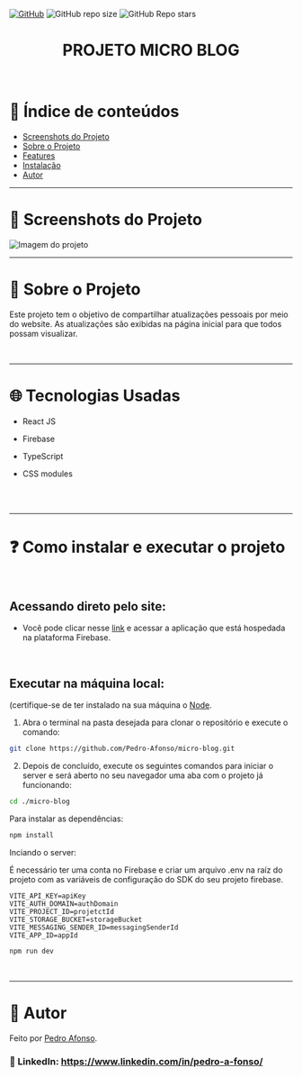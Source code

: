 <a href="./LICENSE">![GitHub](https://img.shields.io/github/license/pedro-afonso/micro-blog?style=plastic)</a>
![GitHub repo size](https://img.shields.io/github/repo-size/pedro-afonso/micro-blog?style=plastic)
![GitHub Repo stars](https://img.shields.io/github/stars/pedro-afonso/micro-blog?color=yellow&style=plastic)

<h1 align="center">PROJETO MICRO BLOG</h1>

<br />

# :pushpin: Índice de conteúdos

- [Screenshots do Projeto](#camera_flash-screenshots-do-projeto)
- [Sobre o Projeto](#monocle_face-sobre-o-projeto)
- [Features](#triangular_flag_on_post-features)
- [Instalação](#question-como-instalar-e-executar-o-projeto)
- [Autor](#closed_book-autor)
  <!-- - [Tecnologias](#globe_with_meridians-tecnologias-usadas) -->
  <br />

---

# :camera_flash: Screenshots do Projeto

![Imagem do projeto](https://user-images.githubusercontent.com/50973575/185747212-9191f145-7abe-45d2-a2cd-09bc0e4cc7cb.png)

<!-- ![Imagem do projeto](https://raw.githubusercontent.com/everton-dgn/pizzaria_toffanetto/master/screenshots/mobi.png) -->

<!-- <br />

### Veja o [vídeo de demonstração](https://youtu.be/w6OagSLW28I).

<br /> -->

---

# :monocle_face: Sobre o Projeto

Este projeto tem o objetivo de compartilhar atualizações pessoais por meio do website. As atualizações são exibidas na página inicial para que todos possam visualizar.

<br />

---

# :globe_with_meridians: Tecnologias Usadas

- React JS

- Firebase

- TypeScript

- CSS modules

<br />
<!-- 
--- -->

<!-- # :triangular_flag_on_post: Features -->

<!-- - [x] Funciona offline após o primeiro carregamento online das páginas.
- [x] PWA instalável.
- [x] Persistência de todos os dados da aplicação.
- [x] Navegação de telas por steps no checkout.
- [x] Layout responsivo testado em Google Chrome, Microsoft Edge e Firefox (mobile - android e desktop - windows).
- [x] Cardápio de pizzas com recomendação do dia e adicionais com dados obtidos via api.
- [x] Sistema de pontuação de bônus para seleção de pedidos com a recomendação do dia.
- [x] Carrinho de pedido com interação do mascote ao escolher o tamanho da pizza.
- [x] Formulário de coleta de dados para geração do pedido de pedido.
- [x] Busca por cep em até 3 servidores para autocompletar os campos do endereço.
- [x] Validação por cookies nas páginas do checkout para não pular etapas.
- [x] Envio de pedido formatado e completo pelo WhatsApp. -->

<br />

---

# :question: Como instalar e executar o projeto

<br />

## Acessando direto pelo site:

- Você pode clicar nesse [link](https://micro-blog-98541.web.app) e acessar a aplicação que está hospedada na plataforma Firebase.

<br />

## Executar na máquina local:

(certifique-se de ter instalado na sua máquina o [Node](https://nodejs.org/en/).

1. Abra o terminal na pasta desejada para clonar o repositório e execute o comando:

```bash
git clone https://github.com/Pedro-Afonso/micro-blog.git
```

2. Depois de concluído, execute os seguintes comandos para iniciar o server e será aberto no seu navegador uma aba com o projeto já funcionando:

```bash
cd ./micro-blog
```

Para instalar as dependências:

```bash
npm install
```

Inciando o server:

É necessário ter uma conta no Firebase e criar um arquivo .env na raíz do projeto com as variáveis de configuração do SDK do seu projeto firebase.

```
VITE_API_KEY=apiKey
VITE_AUTH_DOMAIN=authDomain
VITE_PROJECT_ID=projetctId
VITE_STORAGE_BUCKET=storageBucket
VITE_MESSAGING_SENDER_ID=messagingSenderId
VITE_APP_ID=appId
```

```bash
npm run dev
```

<br />

---

# :closed_book: Autor

Feito por [Pedro Afonso](https://github.com/pedro-afonso).

### :link: LinkedIn: https://www.linkedin.com/in/pedro-a-fonso/
